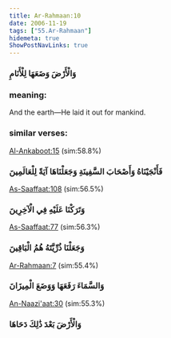```yaml
---
title: Ar-Rahmaan:10
date: 2006-11-19
tags: ["55.Ar-Rahmaan"]
hidemeta: true 
ShowPostNavLinks: true 
---
```

### وَالْأَرْضَ وَضَعَهَا لِلْأَنَامِ
### meaning: 
And the earth—He laid it out for mankind.
### similar verses: 

[Al-Ankaboot:15](/29/15) (sim:58.8%)

### فَأَنْجَيْنَاهُ وَأَصْحَابَ السَّفِينَةِ وَجَعَلْنَاهَا آيَةً لِلْعَالَمِينَ

[As-Saaffaat:108](/37/108) (sim:56.5%)

### وَتَرَكْنَا عَلَيْهِ فِي الْآخِرِينَ

[As-Saaffaat:77](/37/77) (sim:56.3%)

### وَجَعَلْنَا ذُرِّيَّتَهُ هُمُ الْبَاقِينَ

[Ar-Rahmaan:7](/55/7) (sim:55.4%)

### وَالسَّمَاءَ رَفَعَهَا وَوَضَعَ الْمِيزَانَ

[An-Naazi'aat:30](/79/30) (sim:55.3%)

### وَالْأَرْضَ بَعْدَ ذَٰلِكَ دَحَاهَا
